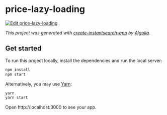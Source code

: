# price-lazy-loading

[![Edit price-lazy-loading](https://codesandbox.io/static/img/play-codesandbox.svg)](https://codesandbox.io/s/github/algolia/solutions/tree/master/price-lazy-loading)

_This project was generated with [create-instantsearch-app](https://github.com/algolia/instantsearch/tree/master/packages/create-instantsearch-app) by [Algolia](https://algolia.com)._

## Get started

To run this project locally, install the dependencies and run the local server:

```sh
npm install
npm start
```

Alternatively, you may use [Yarn](https://http://yarnpkg.com/):

```sh
yarn
yarn start
```

Open http://localhost:3000 to see your app.
